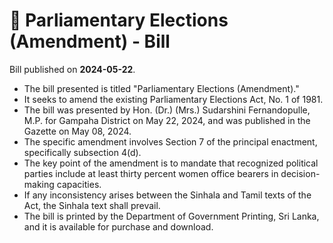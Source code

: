 # 📄  Parliamentary Elections (Amendment) - Bill

Bill published on **2024-05-22**.

- The bill presented is titled "Parliamentary Elections (Amendment)."
- It seeks to amend the existing Parliamentary Elections Act, No. 1 of 1981.
- The bill was presented by Hon. (Dr.) (Mrs.) Sudarshini Fernandopulle, M.P. for Gampaha District on May 22, 2024, and was published in the Gazette on May 08, 2024.
- The specific amendment involves Section 7 of the principal enactment, specifically subsection 4(d).
- The key point of the amendment is to mandate that recognized political parties include at least thirty percent women office bearers in decision-making capacities.
- If any inconsistency arises between the Sinhala and Tamil texts of the Act, the Sinhala text shall prevail.
- The bill is printed by the Department of Government Printing, Sri Lanka, and it is available for purchase and download.
